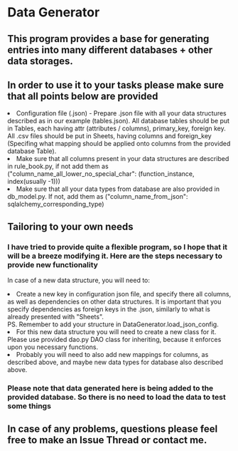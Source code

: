 # Data Generator
## This program provides a base for generating entries into many different databases + other data storages.
## In order to use it to your tasks please make sure that all points below are provided
<li> Configuration file (.json) - Prepare .json file with all your data structures described as in our example (tables.json). All database tables should be put in Tables, each having attr (attributes / columns), primary_key, foreign key. All .csv files should be put in Sheets, having columns and foreign_key (Specifing what mapping should be applied onto columns from the provided database Table).
<li> Make sure that all columns present in your data structures are described in rule_book.py, if not add them as ("column_name_all_lower_no_special_char": (function_instance, index(usually -1)))
<li> Make sure that all your data types from database are also provided in db_model.py. If not, add them as ("column_name_from_json": sqlalchemy_corresponding_type)

## Tailoring to your own needs
### I have tried to provide quite a flexible program, so I hope that it will be a breeze modifying it. Here are the steps necessary to provide new functionality
In case of a new data structure, you will need to:
<li> Create a new key in configuration json file, and specify there all columns, as well as dependencies on other data structures. It is important that you specify dependencies as foreign keys in the .json, similarly to what is already presented with "Sheets". <br>PS. Remember to add your structure in DataGenerator.load_json_config.
<li> For this new data structure you will need to create a new class for it. Please use provided dao.py DAO class for inheriting, because it enforces upon you necessary functions.
<li> Probably you will need to also add new mappings for columns, as described above, and maybe new data types for database also described above.

### Please note that data generated here is being added to the provided database. So there is no need to load the data to test some things

## In case of any problems, questions please feel free to make an Issue Thread or contact me.